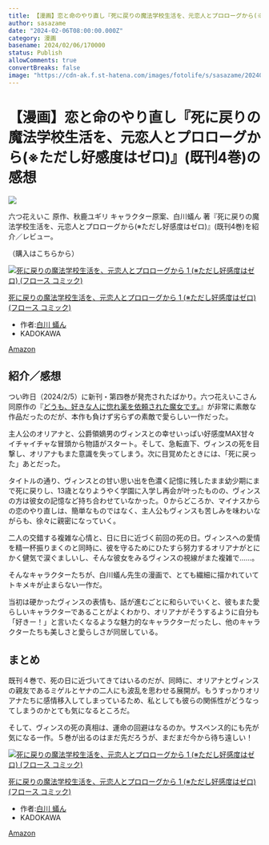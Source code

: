 ```yaml
---
title: 【漫画】恋と命のやり直し『死に戻りの魔法学校生活を、元恋人とプロローグから(※ただし好感度はゼロ)』(既刊4巻)の感想
author: sasazame
date: "2024-02-06T08:00:00.000Z"
category: 漫画
basename: 2024/02/06/170000
status: Publish
allowComments: true
convertBreaks: false
image: "https://cdn-ak.f.st-hatena.com/images/fotolife/s/sasazame/20240206/20240206162229.png"
---
```

# 【漫画】恋と命のやり直し『死に戻りの魔法学校生活を、元恋人とプロローグから(※ただし好感度はゼロ)』(既刊4巻)の感想

![](https://cdn-ak.f.st-hatena.com/images/fotolife/s/sasazame/20240206/20240206162229.png)

六つ花えいこ 原作、秋鹿ユギリ キャラクター原案、白川蟻ん 著『死に戻りの魔法学校生活を、元恋人とプロローグから(※ただし好感度はゼロ)』(既刊4巻)を紹介／レビュー。

（購入はこちらから）  

[![死に戻りの魔法学校生活を、元恋人とプロローグから 1 (※ただし好感度はゼロ) (フロース コミック)](https://m.media-amazon.com/images/I/51Jo8QrM93L._SL500_.jpg "死に戻りの魔法学校生活を、元恋人とプロローグから 1 (※ただし好感度はゼロ) (フロース コミック)")](https://www.amazon.co.jp/dp/4046813458?tag=mochig08-22&linkCode=ogi&th=1&psc=1)

[死に戻りの魔法学校生活を、元恋人とプロローグから 1 (※ただし好感度はゼロ) (フロース コミック)](https://www.amazon.co.jp/dp/4046813458?tag=mochig08-22&linkCode=ogi&th=1&psc=1)

-   作者:[白川 蟻ん](https://d.hatena.ne.jp/keyword/%C7%F2%C0%EE%20%B5%C2%A4%F3)
-   KADOKAWA

[Amazon](https://www.amazon.co.jp/dp/4046813458?tag=mochig08-22&linkCode=ogi&th=1&psc=1)

<!-- Extended Body -->

## 紹介／感想

つい昨日（2024/2/5）に新刊・第四巻が発売されたばかり。六つ花えいこさん同原作の『[どうも、好きな人に惚れ薬を依頼された魔女です。](https://sasazame.hateblo.jp/entry/2024/02/03/213000)』が非常に素敵な作品だったのだが、本作も負けず劣らずの素敵で愛らしい一作だった。

主人公のオリアナと、公爵領嫡男のヴィンスとの幸せいっぱい好感度MAX甘々イチャイチャな冒頭から物語がスタート。そして、急転直下、ヴィンスの死を目撃し、オリアナもまた意識を失ってしまう。次に目覚めたときには、「死に戻った」あとだった。

タイトルの通り、ヴィンスとの甘い思い出を色濃く記憶に残したまま幼少期にまで死に戻りし、13歳となりようやく学園に入学し再会が叶ったものの、ヴィンスの方は彼女の記憶など持ち合わせていなかった。０からどころか、マイナスからの恋のやり直しは、簡単なものではなく、主人公もヴィンスも苦しみを味わいながらも、徐々に親密になっていく。

二人の交錯する複雑な心情と、日に日に近づく前回の死の日。ヴィンスへの愛情を精一杯振りまくのと同時に、彼を守るためにひたすら努力するオリアナがとにかく健気で涙ぐましいし、そんな彼女をみるヴィンスの視線がまた複雑で……。

  
そんなキャラクターたちが、白川蟻ん先生の漫画で、とても繊細に描かれていてトキメキが止まらない一作だ。

当初は硬かったヴィンスの表情も、話が進むごとに和らいでいくと、彼もまた愛らしいキャラクターであることがよくわかり、オリアナがそうするように自分も「好きー！」と言いたくなるような魅力的なキャラクターだったし、他のキャラクターたちも美しさと愛らしさが同居している。

## まとめ

既刊４巻で、死の日に近づいてきてはいるのだが、同時に、オリアナとヴィンスの親友であるミゲルとヤナの二人にも波乱を思わせる展開が。もうすっかりオリアナたちに感情移入してしまっているため、私としても彼らの関係性がどうなってしまうのかとても気になるところだ。

そして、ヴィンスの死の真相は、運命の回避はなるのか。サスペンス的にも先が気になる一作。５巻が出るのはまだ先だろうが、まだまだ今から待ち遠しい！

[![死に戻りの魔法学校生活を、元恋人とプロローグから 1 (※ただし好感度はゼロ) (フロース コミック)](https://m.media-amazon.com/images/I/51Jo8QrM93L._SL500_.jpg "死に戻りの魔法学校生活を、元恋人とプロローグから 1 (※ただし好感度はゼロ) (フロース コミック)")](https://www.amazon.co.jp/dp/4046813458?tag=mochig08-22&linkCode=ogi&th=1&psc=1)

[死に戻りの魔法学校生活を、元恋人とプロローグから 1 (※ただし好感度はゼロ) (フロース コミック)](https://www.amazon.co.jp/dp/4046813458?tag=mochig08-22&linkCode=ogi&th=1&psc=1)

-   作者:[白川 蟻ん](https://d.hatena.ne.jp/keyword/%C7%F2%C0%EE%20%B5%C2%A4%F3)
-   KADOKAWA

[Amazon](https://www.amazon.co.jp/dp/4046813458?tag=mochig08-22&linkCode=ogi&th=1&psc=1)